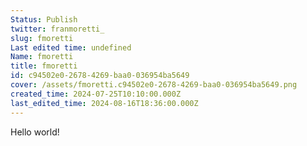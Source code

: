 ```yaml
---
Status: Publish
twitter: franmoretti_
slug: fmoretti
Last edited time: undefined
Name: fmoretti
title: fmoretti
id: c94502e0-2678-4269-baa0-036954ba5649
cover: /assets/fmoretti.c94502e0-2678-4269-baa0-036954ba5649.png
created_time: 2024-07-25T10:10:00.000Z
last_edited_time: 2024-08-16T18:36:00.000Z
---
```




Hello world!

